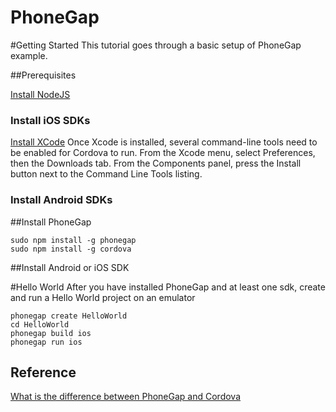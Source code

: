 PhoneGap
==========================

#Getting Started
This tutorial goes through a basic setup of PhoneGap example.


##Prerequisites

[Install NodeJS](http://nodejs.org/)

### Install iOS SDKs
[Install XCode](https://itunes.apple.com/us/app/xcode/id497799835?mt=12)
Once Xcode is installed, several command-line tools need to be enabled for Cordova to run. From the Xcode menu, select Preferences, then the Downloads tab. From the Components panel, press the Install button next to the Command Line Tools listing.

### Install Android SDKs


##Install PhoneGap
```
sudo npm install -g phonegap
sudo npm install -g cordova
```

##Install Android or iOS SDK

#Hello World
After you have installed PhoneGap and at least one sdk, create and run a Hello World project on an emulator
```
phonegap create HelloWorld
cd HelloWorld
phonegap build ios
phonegap run ios
```

## Reference
[What is the difference between PhoneGap and Cordova](http://ionicframework.com/blog/what-is-cordova-phonegap/)
